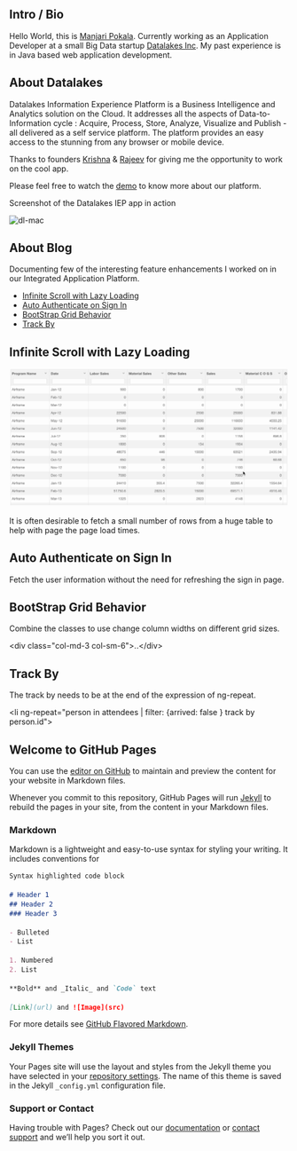 
## Intro / Bio

Hello World, this is [Manjari Pokala](https://www.linkedin.com/in/manjari-pokala). Currently working as an Application Developer at a small Big Data startup [Datalakes Inc](http://www.datalakes.com). My past experience is in Java based web application development.

## About Datalakes

Datalakes Information Experience Platform is a Business Intelligence and Analytics solution on the Cloud. It addresses all the aspects of Data-to-Information cycle : Acquire, Process, Store, Analyze, Visualize and Publish - all delivered as a self service platform. The platform provides an easy access to the stunning from any browser or mobile device.

Thanks to founders [Krishna](https://www.linkedin.com/in/krishnaanisetty) & [Rajeev](https://www.linkedin.com/in/rajeevps) for giving me the opportunity to work on the cool app. 

Please feel free to watch the [demo](http://datalakes.com/demo/) to know more about our platform.

Screenshot of the Datalakes IEP app in action

![dl-mac](http://datalakes.com/wp-content/uploads/2014/03/imac.png)

## About Blog

Documenting few of the interesting feature enhancements I worked on in our Integrated Application Platform.  

-	[Infinite Scroll with Lazy Loading](#infinite-scroll-with-lazy-loading)
-	[Auto Authenticate on Sign In](#auto-authenticate-on-sign-in)
-	[BootStrap Grid Behavior](#bootstrap-grid-behavior)
- [Track By](#track-by)


Infinite Scroll with Lazy Loading
---------------------------------

![lazyload](lazyload.gif)

It is often desirable to fetch a small number of rows from a huge table to help with page the page load times.


Auto Authenticate on Sign In
----------------------------

Fetch the user information without the need for refreshing the sign in page.

BootStrap Grid Behavior
-----------------------

Combine the classes to use change column widths on different grid sizes.

\<div class="col-md-3 col-sm-6">..\</div>


Track By
--------

The track by needs to be at the end of the expression of ng-repeat.

\<li ng-repeat="person in attendees | filter: {arrived: false } track by person.id">


## Welcome to GitHub Pages

You can use the [editor on GitHub](https://github.com/manjaripokala/dl-angular/edit/master/README.md) to maintain and preview the content for your website in Markdown files.

Whenever you commit to this repository, GitHub Pages will run [Jekyll](https://jekyllrb.com/) to rebuild the pages in your site, from the content in your Markdown files.

### Markdown

Markdown is a lightweight and easy-to-use syntax for styling your writing. It includes conventions for

```markdown
Syntax highlighted code block

# Header 1
## Header 2
### Header 3

- Bulleted
- List

1. Numbered
2. List

**Bold** and _Italic_ and `Code` text

[Link](url) and ![Image](src)
```

For more details see [GitHub Flavored Markdown](https://guides.github.com/features/mastering-markdown/).

### Jekyll Themes

Your Pages site will use the layout and styles from the Jekyll theme you have selected in your [repository settings](https://github.com/manjaripokala/dl-angular/settings). The name of this theme is saved in the Jekyll `_config.yml` configuration file.

### Support or Contact

Having trouble with Pages? Check out our [documentation](https://help.github.com/categories/github-pages-basics/) or [contact support](https://github.com/contact) and we’ll help you sort it out.
